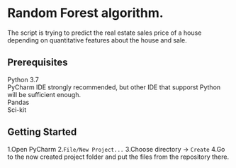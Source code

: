 # Random Forest algorithm.
The script is trying to predict the real estate sales price of a house depending on quantitative features about the house and sale. 

## Prerequisites
Python 3.7  
PyCharm IDE strongly recommended, but other IDE that supporst Python will be sufficient enough.  
Pandas   
Sci-kit  

## Getting Started
1.Open PyCharm 
2.`File/New Project...`
3.Choose directory -> `Create`
4.Go to the now created project folder and put the files from the repository there.

